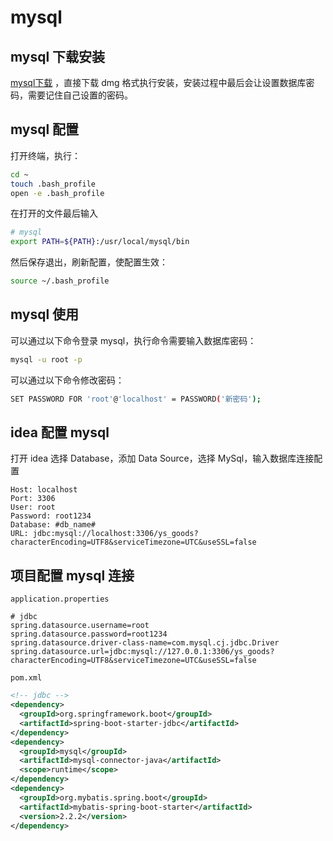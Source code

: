 # mysql



## mysql 下载安装
[mysql下载](https://dev.mysql.com/downloads/mysql/) ，直接下载 dmg 格式执行安装，安装过程中最后会让设置数据库密码，需要记住自己设置的密码。



## mysql 配置
打开终端，执行：
```sh
cd ~
touch .bash_profile
open -e .bash_profile
```
在打开的文件最后输入
```sh
# mysql
export PATH=${PATH}:/usr/local/mysql/bin
```
然后保存退出，刷新配置，使配置生效：
```sh
source ~/.bash_profile
```



## mysql 使用
可以通过以下命令登录 mysql，执行命令需要输入数据库密码：
```sh
mysql -u root -p
```
可以通过以下命令修改密码：
```sh
SET PASSWORD FOR 'root'@'localhost' = PASSWORD('新密码');
```



## idea 配置 mysql
打开 idea 选择 Database，添加 Data Source，选择 MySql，输入数据库连接配置
```text
Host: localhost
Port: 3306
User: root
Password: root1234
Database: #db_name#
URL: jdbc:mysql://localhost:3306/ys_goods?characterEncoding=UTF8&serviceTimezone=UTC&useSSL=false
```



## 项目配置 mysql 连接
`application.properties`
```properties
# jdbc
spring.datasource.username=root
spring.datasource.password=root1234
spring.datasource.driver-class-name=com.mysql.cj.jdbc.Driver
spring.datasource.url=jdbc:mysql://127.0.0.1:3306/ys_goods?characterEncoding=UTF8&serviceTimezone=UTC&useSSL=false
```

`pom.xml`

```xml
<!-- jdbc -->
<dependency>
  <groupId>org.springframework.boot</groupId>
  <artifactId>spring-boot-starter-jdbc</artifactId>
</dependency>
<dependency>
  <groupId>mysql</groupId>
  <artifactId>mysql-connector-java</artifactId>
  <scope>runtime</scope>
</dependency>
<dependency>
  <groupId>org.mybatis.spring.boot</groupId>
  <artifactId>mybatis-spring-boot-starter</artifactId>
  <version>2.2.2</version>
</dependency>
```

